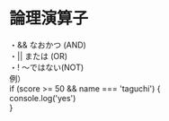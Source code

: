 # 論理演算子

・&& なおかつ (AND)  
・|| または (OR)  
・! 〜ではない(NOT)  
例）  
if (score >= 50 && name === 'taguchi') {  
 console.log('yes')  
}
